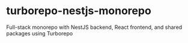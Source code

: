 # turborepo-nestjs-monorepo
Full-stack monorepo with NestJS backend, React frontend, and shared packages using Turborepo
